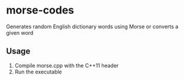 # morse-codes
Generates random English dictionary words using Morse or converts a given word


## Usage

1. Compile morse.cpp with the C++11 header
2. Run the executable
